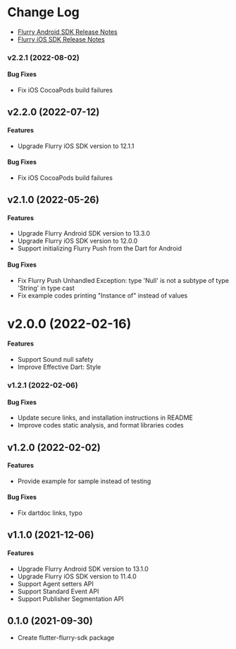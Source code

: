 # Change Log

* [Flurry Android SDK Release Notes](https://developer.yahoo.com/flurry/docs/releasenotes/android/)
* [Flurry iOS SDK Release Notes](https://developer.yahoo.com/flurry/docs/releasenotes/ios/)

### v2.2.1 (2022-08-02)

#### Bug Fixes

* Fix iOS CocoaPods build failures

## v2.2.0 (2022-07-12)

#### Features

* Upgrade Flurry iOS SDK version to 12.1.1

#### Bug Fixes

* Fix iOS CocoaPods build failures

## v2.1.0 (2022-05-26)

#### Features

* Upgrade Flurry Android SDK version to 13.3.0
* Upgrade Flurry iOS SDK version to 12.0.0
* Support initializing Flurry Push from the Dart for Android

#### Bug Fixes

* Fix Flurry Push Unhandled Exception: type 'Null' is not a subtype of type 'String' in type cast
* Fix example codes printing "Instance of" instead of values

# v2.0.0 (2022-02-16)

#### Features

* Support Sound null safety
* Improve Effective Dart: Style

### v1.2.1 (2022-02-06)

#### Bug Fixes

* Update secure links, and installation instructions in README
* Improve codes static analysis, and format libraries codes

## v1.2.0 (2022-02-02)

#### Features

* Provide example for sample instead of testing

#### Bug Fixes

* Fix dartdoc links, typo

## v1.1.0 (2021-12-06)

#### Features

* Upgrade Flurry Android SDK version to 13.1.0
* Upgrade Flurry iOS SDK version to 11.4.0
* Support Agent setters API
* Support Standard Event API
* Support Publisher Segmentation API

## 0.1.0 (2021-09-30)

* Create flutter-flurry-sdk package

